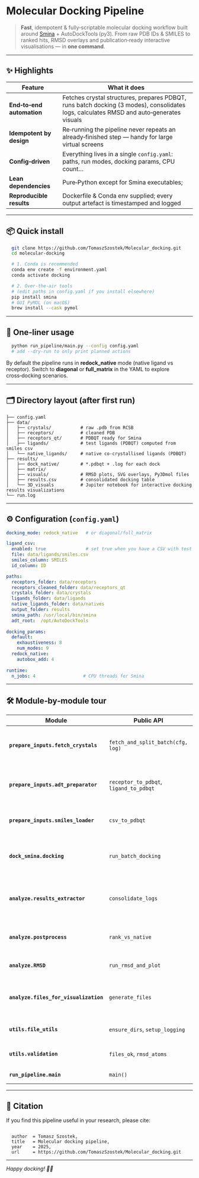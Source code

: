 # Molecular Docking Pipeline

> **Fast**, idempotent & fully‑scriptable molecular docking workflow built around [Smina](https://github.com/mwojcikowski/smina) + AutoDockTools (py3).
> From raw PDB IDs & SMILES to ranked hits, RMSD overlays and publication‑ready interactive visualisations — in **one command**.

---

## ✨ Highlights

| Feature                   | What it does                                                                                                                            |
| ------------------------- |-----------------------------------------------------------------------------------------------------------------------------------------|
| **End‑to‑end automation** | Fetches crystal structures, prepares PDBQT, runs batch docking (3 modes), consolidates logs, calculates RMSD and auto‑generates visuals |
| **Idempotent by design**  | Re‑running the pipeline never repeats an already‑finished step — handy for large virtual screens                                        |
| **Config‑driven**         | Everything lives in a single `config.yaml`: paths, run modes, docking params, CPU count…                                                |
| **Lean dependencies**     | Pure‑Python except for Smina executables;                                                                                               |
| **Reproducible results**  | Dockerfile & Conda env supplied; every output artefact is timestamped and logged                                                        |

---

## 📦 Quick install

```bash
  git clone https://github.com/TomaszSzostek/Molecular_docking.git
  cd molecular-docking

  # 1. Conda is recommended
  conda env create -f environment.yaml
  conda activate docking

  # 2. Over‑the‑air tools
  # (edit paths in config.yaml if you install elsewhere)
  pip install smina
  # GUI PyMOL (on macOS)
  brew install --cask pymol
```


---

## 🚀 One‑liner usage

```bash
  python run_pipeline/main.py --config config.yaml
  # add --dry-run to only print planned actions
```

By default the pipeline runs in **redock\_native** mode (native ligand vs receptor).
Switch to **diagonal** or **full\_matrix** in the YAML to explore cross‑docking scenarios.

---

## 🗂️ Directory layout (after first run)

```
├── config.yaml
├── data/
│   ├── crystals/           # raw .pdb from RCSB
│   ├── receptors/          # cleaned PDB
│   ├── receptors_qt/       # PDBQT ready for Smina
│   ├── ligands/            # test ligands (PDBQT) computed from smiles csv
│   └── native_ligands/     # native co‑crystallised ligands (PDBQT)
├── results/
│   ├── dock_native/        # *.pdbqt + .log for each dock
│   ├── matrix/
│   ├── visuals/            # RMSD plots, SVG overlays, Py3Dmol files
│   ├── results.csv         # consolidated docking table 
│   └── 3D_visuals          # Jupiter notebook for interactive docking results visualizations 
└── run.log
```

---

## ⚙️ Configuration (`config.yaml`)

```yaml
docking_mode: redock_native   # or diagonal/full_matrix

ligand_csv:
  enabled: true               # set true when you have a CSV with test ligands, applicable for full_matrix and diagonal modes.
  file: data/ligands/smiles.csv
  smiles_column: SMILES
  id_column: ID

paths:
  receptors_folder: data/receptors
  receptors_cleaned_folder: data/receptors_qt
  crystals_folder: data/crystals
  ligands_folder: data/ligands
  native_ligands_folder: data/natives
  output_folder: results
  smina_path: /usr/local/bin/smina
  adt_root:  /opt/AutoDockTools
  
docking_params:
  default:
    exhaustiveness: 8
    num_modes: 9
  redock_native:
    autobox_add: 4
    
runtime:
  n_jobs: 4                  # CPU threads for Smina

```

---

## 🛠️ Module‑by‑module tour

| Module                                | Public API                             | Purpose                                                            |
| ------------------------------------- | -------------------------------------- |--------------------------------------------------------------------|
| **`prepare_inputs.fetch_crystals`**   | `fetch_and_split_batch(cfg, log)`      | Download PDB structures and split receptor/ligand chains.          |
| **`prepare_inputs.adt_preparator`**   | `receptor_to_pdbqt`, `ligand_to_pdbqt` | Run AutoDockTools scripts + RDKit sanitisation to create PDBQT.    |
| **`prepare_inputs.smiles_loader`**    | `csv_to_pdbqt`                         | Convert a CSV (ID,SMILES) into 3‑D ligand PDBQT batch.             |
| **`dock_smina.docking`**              | `run_batch_docking`                    | Build docking task list and invoke Smina with correct params.      |
| **`analyze.results_extractor`**       | `consolidate_logs`                     | Parse all \*.log files → `results.csv` (min/avg binding energies). |
| **`analyze.postprocess`**             | `rank_vs_native`                       | Flag ligands that beat the native by an affinity margin.           |
| **`analyze.RMSD`**                    | `run_rmsd_and_plot`                    | Kabsch RMSD vs native + 2‑D overlay (RDKit).                       |
| **`analyze.files_for_visualization`** | `generate_files`                       | Prep Py3Dmol & Jupyter‑friendly files for manual inspection.       |
| **`utils.file_utils`**                | `ensure_dirs`, `setup_logging`         | Small helpers for filesystem & logging.                            |
| **`utils.validation`**                | `files_ok`, `rmsd_atoms`               | Lightweight success checks.                                        |
| **`run_pipeline.main`**               | `main()`                               | Glue everything together.                                          |

---





## 📣 Citation

If you find this pipeline useful in your research, please cite:

```

  author  = Tomasz Szostek,
  title   = Molecular docking pipeline,
  year    = 2025,
  url     = https://github.com/TomaszSzostek/Molecular_docking.git

```

---

*Happy docking! 🔬✨*
